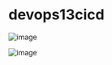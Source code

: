# devops13cicd
![image](https://github.com/user-attachments/assets/b87c46ce-3530-48a2-870a-b46c4739547a)

![image](https://github.com/user-attachments/assets/2a0c78ba-c7f3-403e-8406-45f052200fa8)
